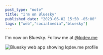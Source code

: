 ```yaml
---
post_type: "note" 
title: "I'm on Bluesky"
published_date: "2023-06-02 15:50 -05:00"
tags: ["web","socialmedia","bluesky"]
---
```


I'm now on Bluesky. Follow me at [@lqdev.me](https://bsky.app/profile/lqdev.me)

![Bluesky web app showing lqdev.me profile](https://cdn.lqdev.tech/files/images/bsky-profile.png)